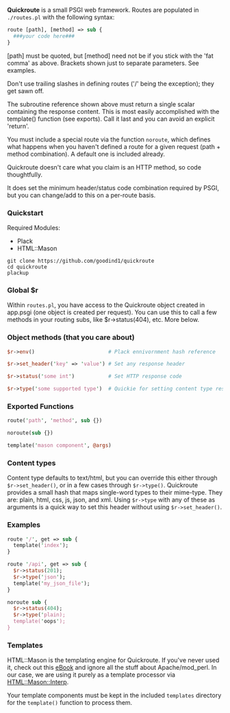 **Quickroute** is a small PSGI web framework. Routes are populated in ```./routes.pl``` with the following syntax:

```perl
route [path], [method] => sub {
  ###your code here###
}
```

[path] must be quoted, but [method] need not be if you stick with the 'fat comma' as above. Brackets shown just to separate parameters. See examples.

Don't use trailing slashes in defining routes ('/' being the exception); they get sawn off.

The subroutine reference shown above must return a single scalar containing the response content. This is most easily accomplished with the template() function (see exports). Call it last and you can avoid an explicit 'return'.

You must include a special route via the function ```noroute```, which defines what happens when you haven't defined a route for a given request (path + method combination). A default one is included already.

Quickroute doesn't care what you claim is an HTTP method, so code thoughtfully. 

It does set the minimum header/status code combination required by PSGI, but you can change/add to this on a per-route basis.

### Quickstart

Required Modules:

- Plack
- HTML::Mason

```
git clone https://github.com/goodind1/quickroute
cd quickroute
plackup
```

### Global $r
Within ```routes.pl```, you have access to the Quickroute object created in app.psgi (one object is created per request). You can use this to call a few methods in your routing subs, like $r->status(404), etc. More below.

### Object methods (that you care about)

```perl
$r->env()                        # Plack ennivornment hash reference

$r->set_header('key' => 'value') # Set any response header

$r->status('some int')           # Set HTTP response code

$r->type('some supported type')  # Quickie for setting content type response header
```

### Exported Functions

```perl
route('path', 'method', sub {})

noroute(sub {})

template('mason component', @args)
```

### Content types

Content type defaults to text/html, but you can override this either through ```$r->set_header()```, or in a few cases through ```$r->type()```. Quickroute provides a small hash that maps single-word types to their mime-type. They are: plain, html, css, js, json, and xml. Using ```$r->type``` with any of these as arguments is a quick way to set this header without using ```$r->set_header()```.

### Examples

```perl
route '/', get => sub {
  template('index');
}

route '/api', get => sub {
  $r->status(201);
  $r->type('json');
  template('my_json_file');
}

noroute sub {
  $r->status(404);
  $r->type('plain);
  template('oops');
}

```

### Templates

HTML::Mason is the templating engine for Quickroute. If you've never used it, check out this [eBook](https://masonbook.houseabsolute.com/book/) and ignore all the stuff about Apache/mod_perl. In our case, we are using it purely as a template processor via [HTML::Mason::Interp](https://metacpan.org/pod/HTML::Mason::Interp).

Your template components must be kept in the included ```templates``` directory for the ```template()``` function to process them.
